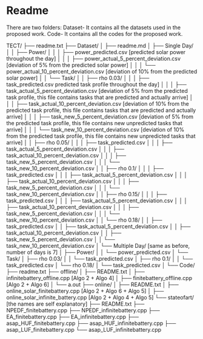 # Readme

There are two folders:
Dataset- It contains all the datasets used in the proposed work.
Code- It contains all the codes for the proposed work.

TECT/
├── readme.txt
├── Dataset/
│   ├── readme.md
│   ├── Single Day/
│   │   ├── Power/
│   │   │   ├── power_predicted.csv [predicted solar power throughout the day]
│   │   │   ├── power_actual_5_percent_deviation.csv [deviation of 5% from the predicted solar power]
│   │   │   └── power_actual_10_percent_deviation.csv [deviation of 10% from the predicted solar power]
│   │   └── Task/
│   │       ├── rho 0.03/ 
│   │       │   ├── task_predicted.csv predicted task profile throughout the day]
│   │       │   ├── task_actual_5_percent_deviation.csv [deviation of 5% from the predicted task profile, this file contains tasks that are predicted and actually arrive]
│   │       │   ├── task_actual_10_percent_deviation.csv [deviation of 10% from the predicted task profile, this file contains tasks that are predicted and actually arrive]
│   │       │   ├── task_new_5_percent_deviation.csv [deviation of 5% from the predicted task profile, this file contains new unpredicted tasks that arrive]
│   │       │   └── task_new_10_percent_deviation.csv [deviation of 10% from the predicted task profile, this file contains new unpredicted tasks that arrive]
│   │       ├── rho 0.05/
│   │       │   ├── task_predicted.csv
│   │       │   ├── task_actual_5_percent_deviation.csv
│   │       │   ├── task_actual_10_percent_deviation.csv
│   │       │   ├── task_new_5_percent_deviation.csv
│   │       │   └── task_new_10_percent_deviation.csv
│   │       ├── rho 0.1/
│   │       │   ├── task_predicted.csv
│   │       │   ├── task_actual_5_percent_deviation.csv
│   │       │   ├── task_actual_10_percent_deviation.csv
│   │       │   ├── task_new_5_percent_deviation.csv
│   │       │   └── task_new_10_percent_deviation.csv
│   │       ├── rho 0.15/
│   │       │   ├── task_predicted.csv
│   │       │   ├── task_actual_5_percent_deviation.csv
│   │       │   ├── task_actual_10_percent_deviation.csv
│   │       │   ├── task_new_5_percent_deviation.csv
│   │       │   └── task_new_10_percent_deviation.csv
│   │       └── rho 0.18/
│   │           ├── task_predicted.csv
│   │           ├── task_actual_5_percent_deviation.csv
│   │           ├── task_actual_10_percent_deviation.csv
│   │           ├── task_new_5_percent_deviation.csv
│   │           └── task_new_10_percent_deviation.csv
│   └── Multiple Day/ [same as before, number of days is 7]
│       ├── Power/
│       │   └── power_predicted.csv
│       └── Task/
│           ├── rho 0.03/
│           │   └── task_predicted.csv
│           ├── rho 0.1/
│           │   └── task_predicted.csv
│           └── rho 0.18/
│               └── task_predicted.csv
│
└── Code/
    ├── readme.txt
    ├── offline/
    │   ├── README.txt
    │   ├── infinitebattery_offline.cpp [Algo 2 + Algo 4]
    │   ├── finitebattery_offline.cpp [Algo 2 + Algo 6]
    │   └── a.out
    ├── online/
    │   ├── README.txt
    │   ├── online_solar_finitebattery.cpp [Algo 2 + Algo 6 + Algo 5]
    │   ├── online_solar_infinite_battery.cpp [Algo 2 + Algo 4 + Algo 5]
    └── stateofart/ [the names are self explanatory]
        ├── README.txt
        ├── NPEDF_finitebattery.cpp
        ├── NPEDF_infinitebattery.cpp
        ├── EA_finitebattery.cpp
        ├── EA_infinitebattery.cpp
        ├── asap_HUF_finitebattery.cpp
        ├── asap_HUF_infinitebattery.cpp
        ├── asap_LUF_finitebattery.cpp
        └── asap_LUF_infinitebattery.cpp

